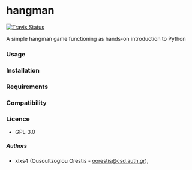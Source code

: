 # hangman

[![Travis Status](https://travis-ci.com/name-placeholder/hangman.png)](https://travis-ci.com/name-placeholder/hangman)

A simple hangman game functioning as hands-on introduction to Python

### Usage


### Installation


### Requirements


### Compatibility


### Licence
- GPL-3.0


##### Authors
- xlxs4 (Ousoultzoglou Orestis - oorestis@csd.auth.gr),
